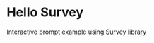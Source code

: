 # Hello Survey

Interactive prompt example using [Survey library](https://github.com/AlecAivazis/survey/)

